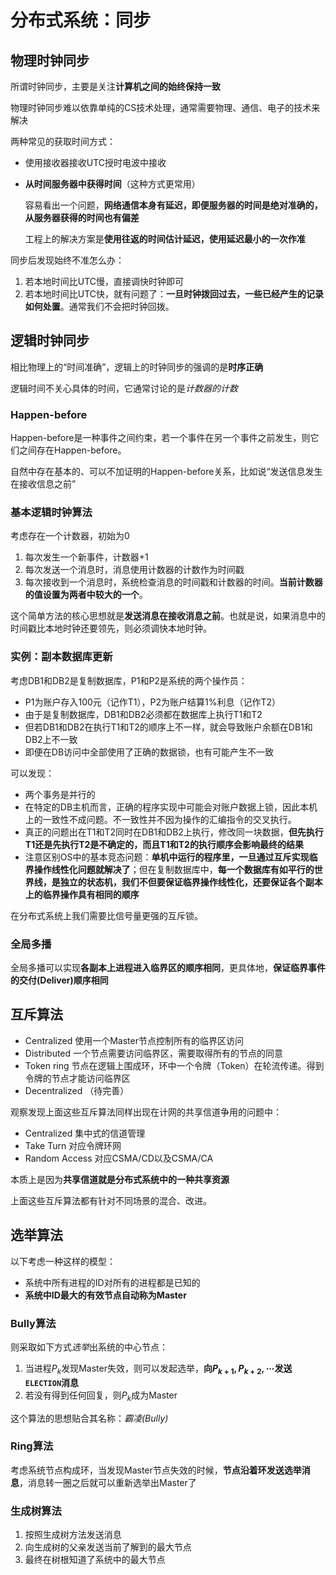 # 分布式系统：同步
## 物理时钟同步
所谓时钟同步，主要是关注**计算机之间的始终保持一致**

物理时钟同步难以依靠单纯的CS技术处理，通常需要物理、通信、电子的技术来解决

两种常见的获取时间方式：
- 使用接收器接收UTC授时电波中接收
- **从时间服务器中获得时间**（这种方式更常用）
  
  容易看出一个问题，**网络通信本身有延迟，即便服务器的时间是绝对准确的，从服务器获得的时间也有偏差**

  工程上的解决方案是**使用往返的时间估计延迟，使用延迟最小的一次作准**

同步后发现始终不准怎么办：
1. 若本地时间比UTC慢，直接调快时钟即可
2. 若本地时间比UTC快，就有问题了：**一旦时钟拨回过去，一些已经产生的记录如何处置**。通常我们不会把时钟回拨。

## 逻辑时钟同步

相比物理上的“时间准确”，逻辑上的时钟同步的强调的是**时序正确**

逻辑时间不关心具体的时间，它通常讨论的是*计数器的计数*

### Happen-before

Happen-before是一种事件之间约束，若一个事件在另一个事件之前发生，则它们之间存在Happen-before。

自然中存在基本的、可以不加证明的Happen-before关系，比如说“发送信息发生在接收信息之前”


### 基本逻辑时钟算法
考虑存在一个计数器，初始为0
1. 每次发生一个新事件，计数器+1
2. 每次发送一个消息时，消息使用计数器的计数作为时间戳
3. 每次接收到一个消息时，系统检查消息的时间戳和计数器的时间。**当前计数器的值设置为两者中较大的一个**。

这个简单方法的核心思想就是**发送消息在接收消息之前**。也就是说，如果消息中的时间戳比本地时钟还要领先，则必须调快本地时钟。

### 实例：副本数据库更新
考虑DB1和DB2是复制数据库，P1和P2是系统的两个操作员：
- P1为账户存入100元（记作T1），P2为账户结算1%利息（记作T2）
- 由于是复制数据库，DB1和DB2必须都在数据库上执行T1和T2
- 但若DB1和DB2在执行T1和T2的顺序上不一样，就会导致账户余额在DB1和DB2上不一致
- 即便在DB访问中全部使用了正确的数据锁，也有可能产生不一致

可以发现：
- 两个事务是并行的
- 在特定的DB主机而言，正确的程序实现中可能会对账户数据上锁，因此本机上的一致性不成问题。不一致性并不因为操作的汇编指令的交叉执行。
- 真正的问题出在T1和T2同时在DB1和DB2上执行，修改同一块数据，**但先执行T1还是先执行T2是不确定的，而且T1和T2的执行顺序会影响最终的结果**
- 注意区别OS中的基本竞态问题：**单机中运行的程序里，一旦通过互斥实现临界操作线性化问题就解决了**；但在复制数据库中，**每一个数据库有如平行的世界线，是独立的状态机，我们不但要保证临界操作线性化，还要保证各个副本上的临界操作具有相同的顺序**

在分布式系统上我们需要比信号量更强的互斥锁。

### 全局多播

全局多播可以实现**各副本上进程进入临界区的顺序相同**，更具体地，**保证临界事件的交付(Deliver)顺序相同**


## 互斥算法
- Centralized 使用一个Master节点控制所有的临界区访问
- Distributed 一个节点需要访问临界区，需要取得所有的节点的同意
- Token ring 节点在逻辑上围成环，环中一个令牌（Token）在轮流传递。得到令牌的节点才能访问临界区
- Decentralized （待完善）

观察发现上面这些互斥算法同样出现在计网的共享信道争用的问题中：
- Centralized 集中式的信道管理
- Take Turn 对应令牌环网
- Random Access 对应CSMA/CD以及CSMA/CA

本质上是因为**共享信道就是分布式系统中的一种共享资源**

上面这些互斥算法都有针对不同场景的混合、改进。

## 选举算法

以下考虑一种这样的模型：
- 系统中所有进程的ID对所有的进程都是已知的
- **系统中ID最大的有效节点自动称为Master**

### Bully算法

则采取如下方式*选举*出系统的中心节点：
1. 当进程$P_k$发现Master失效，则可以发起选举，**向$P_{k+1}, P_{k+2}, \cdots$发送`ELECTION`消息**
2. 若没有得到任何回复，则$P_k$成为Master

这个算法的思想贴合其名称：*霸凌(Bully)*

### Ring算法

考虑系统节点构成环，当发现Master节点失效的时候，**节点沿着环发送选举消息**，消息转一圈之后就可以重新选举出Master了

### 生成树算法
1. 按照生成树方法发送消息
2. 向生成树的父亲发送当前了解到的最大节点
3. 最终在树根知道了系统中的最大节点